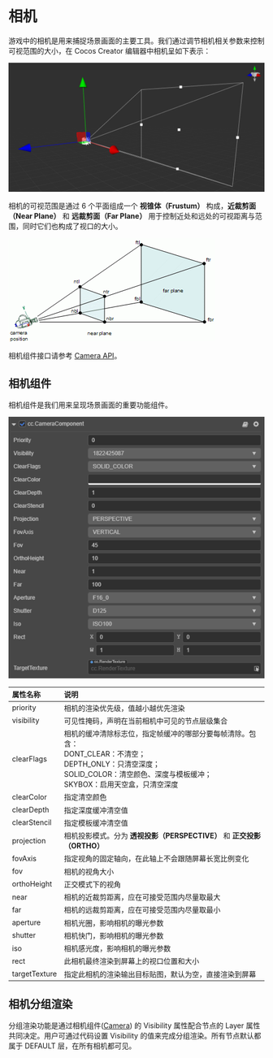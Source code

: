 # 相机

游戏中的相机是用来捕捉场景画面的主要工具。我们通过调节相机相关参数来控制可视范围的大小，在 Cocos Creator 编辑器中相机呈如下表示：

![camera](camera/camera.png)

相机的可视范围是通过 6 个平面组成一个 **视锥体（Frustum）** 构成，**近裁剪面（Near Plane）** 和 **远裁剪面（Far Plane）** 用于控制近处和远处的可视距离与范围，同时它们也构成了视口的大小。

![camera view](camera/camera-view.gif)

相机组件接口请参考 [Camera API](../../../api/zh/classes/component_camera.camera.html)。

## 相机组件

相机组件是我们用来呈现场景画面的重要功能组件。

![camera component](camera-component.png)

| 属性名称 | 说明 |
|:-------|:---|
| priority | 相机的渲染优先级，值越小越优先渲染 |
| visibility | 可见性掩码，声明在当前相机中可见的节点层级集合 |
| clearFlags | 相机的缓冲清除标志位，指定帧缓冲的哪部分要每帧清除。包含：<br>DONT_CLEAR：不清空；<br>DEPTH_ONLY：只清空深度；<br> SOLID_COLOR：清空颜色、深度与模板缓冲；<br> SKYBOX：启用天空盒，只清空深度 |
| clearColor | 指定清空颜色 |
| clearDepth | 指定深度缓冲清空值 |
| clearStencil | 指定模板缓冲清空值 |
| projection | 相机投影模式。分为 **透视投影（PERSPECTIVE）** 和 **正交投影（ORTHO）** |
| fovAxis | 指定视角的固定轴向，在此轴上不会跟随屏幕长宽比例变化 |
| fov | 相机的视角大小 |
| orthoHeight | 正交模式下的视角 |
| near | 相机的近裁剪距离，应在可接受范围内尽量取最大 |
| far | 相机的远裁剪距离，应在可接受范围内尽量取最小 |
| aperture | 相机光圈，影响相机的曝光参数 |
| shutter | 相机快门，影响相机的曝光参数 |
| iso | 相机感光度，影响相机的曝光参数 |
| rect | 此相机最终渲染到屏幕上的视口位置和大小 |
| targetTexture | 指定此相机的渲染输出目标贴图，默认为空，直接渲染到屏幕 |

## 相机分组渲染

分组渲染功能是通过相机组件([Camera](../../editor/components/camera-component.md)) 的 Visibility 属性配合节点的 Layer 属性共同决定。用户可通过代码设置 Visibility 的值来完成分组渲染。所有节点默认都属于 DEFAULT 层，在所有相机都可见。
